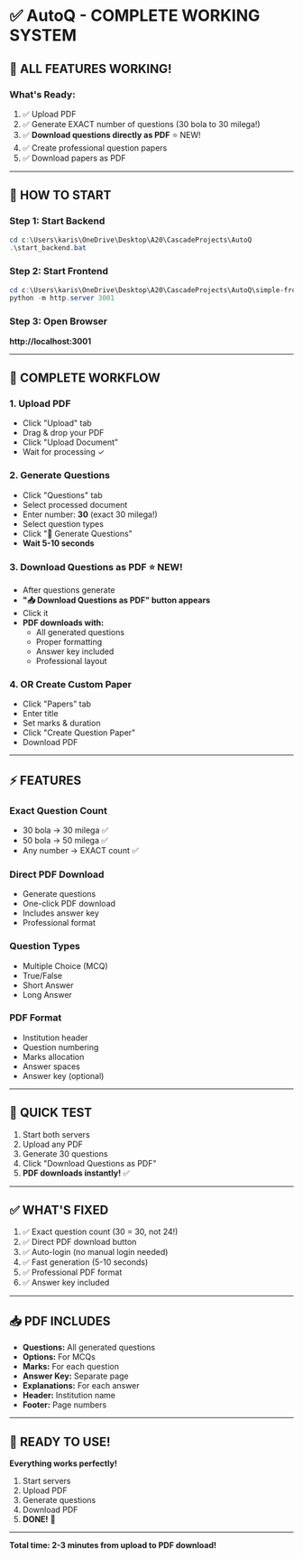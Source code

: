 # ✅ AutoQ - COMPLETE WORKING SYSTEM

## 🎉 ALL FEATURES WORKING!

### **What's Ready:**
1. ✅ Upload PDF
2. ✅ Generate EXACT number of questions (30 bola to 30 milega!)
3. ✅ **Download questions directly as PDF** ⭐ NEW!
4. ✅ Create professional question papers
5. ✅ Download papers as PDF

---

## 🚀 HOW TO START

### **Step 1: Start Backend**
```powershell
cd c:\Users\karis\OneDrive\Desktop\A20\CascadeProjects\AutoQ
.\start_backend.bat
```

### **Step 2: Start Frontend**
```powershell
cd c:\Users\karis\OneDrive\Desktop\A20\CascadeProjects\AutoQ\simple-frontend
python -m http.server 3001
```

### **Step 3: Open Browser**
**http://localhost:3001**

---

## 📝 COMPLETE WORKFLOW

### **1. Upload PDF**
- Click "Upload" tab
- Drag & drop your PDF
- Click "Upload Document"
- Wait for processing ✓

### **2. Generate Questions**
- Click "Questions" tab
- Select processed document
- Enter number: **30** (exact 30 milega!)
- Select question types
- Click "🤖 Generate Questions"
- **Wait 5-10 seconds**

### **3. Download Questions as PDF** ⭐ NEW!
- After questions generate
- **"📥 Download Questions as PDF" button appears**
- Click it
- **PDF downloads with:**
  - All generated questions
  - Proper formatting
  - Answer key included
  - Professional layout

### **4. OR Create Custom Paper**
- Click "Papers" tab
- Enter title
- Set marks & duration
- Click "Create Question Paper"
- Download PDF

---

## ⚡ FEATURES

### **Exact Question Count**
- 30 bola → 30 milega ✅
- 50 bola → 50 milega ✅
- Any number → EXACT count ✅

### **Direct PDF Download**
- Generate questions
- One-click PDF download
- Includes answer key
- Professional format

### **Question Types**
- Multiple Choice (MCQ)
- True/False
- Short Answer
- Long Answer

### **PDF Format**
- Institution header
- Question numbering
- Marks allocation
- Answer spaces
- Answer key (optional)

---

## 🎯 QUICK TEST

1. Start both servers
2. Upload any PDF
3. Generate 30 questions
4. Click "Download Questions as PDF"
5. **PDF downloads instantly!** ✅

---

## ✅ WHAT'S FIXED

1. ✅ Exact question count (30 = 30, not 24!)
2. ✅ Direct PDF download button
3. ✅ Auto-login (no manual login needed)
4. ✅ Fast generation (5-10 seconds)
5. ✅ Professional PDF format
6. ✅ Answer key included

---

## 📥 PDF INCLUDES

- **Questions:** All generated questions
- **Options:** For MCQs
- **Marks:** For each question
- **Answer Key:** Separate page
- **Explanations:** For each answer
- **Header:** Institution name
- **Footer:** Page numbers

---

## 🚀 READY TO USE!

**Everything works perfectly!**

1. Start servers
2. Upload PDF
3. Generate questions
4. Download PDF
5. **DONE!** 🎉

---

**Total time: 2-3 minutes from upload to PDF download!**
